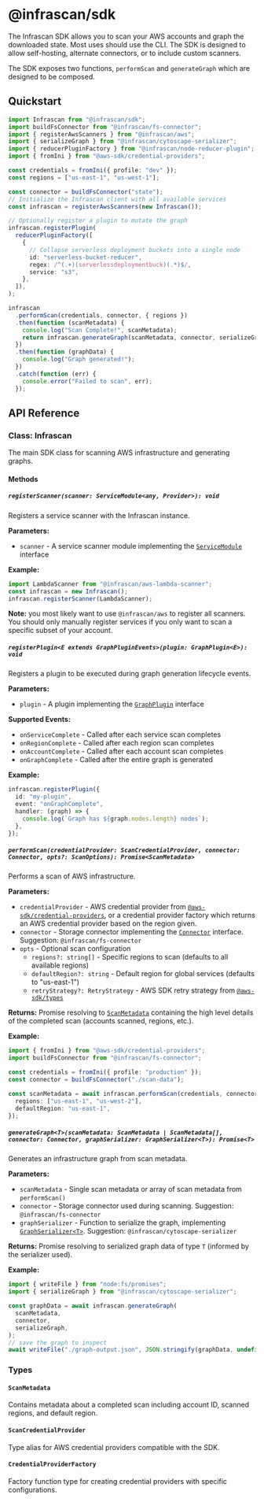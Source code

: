 # @infrascan/sdk

The Infrascan SDK allows you to scan your AWS accounts and graph the downloaded state. Most uses should use the CLI. The SDK is designed to allow self-hosting, alternate connectors, or to include custom scanners.

The SDK exposes two functions, `performScan` and `generateGraph` which are designed to be composed.

## Quickstart

```ts
import Infrascan from "@infrascan/sdk";
import buildFsConnector from "@infrascan/fs-connector";
import { registerAwsScanners } from "@infrascan/aws";
import { serializeGraph } from "@infrascan/cytoscape-serializer";
import { reducerPluginFactory } from "@infrascan/node-reducer-plugin";
import { fromIni } from "@aws-sdk/credential-providers";

const credentials = fromIni({ profile: "dev" });
const regions = ["us-east-1", "us-west-1"];

const connector = buildFsConnector("state");
// Initialize the Infrascan client with all available services
const infrascan = registerAwsScanners(new Infrascan());

// Optionally register a plugin to mutate the graph
infrascan.registerPlugin(
  reducerPluginFactory([
    {
      // Collapse serverless deployment buckets into a single node
      id: "serverless-bucket-reducer",
      regex: /^(.+)(serverlessdeploymentbuck)(.*)$/,
      service: "s3",
    },
  ]),
);

infrascan
  .performScan(credentials, connector, { regions })
  .then(function (scanMetadata) {
    console.log("Scan Complete!", scanMetadata);
    return infrascan.generateGraph(scanMetadata, connector, serializeGraph);
  })
  .then(function (graphData) {
    console.log("Graph generated!");
  })
  .catch(function (err) {
    console.error("Failed to scan", err);
  });
```

## API Reference

### Class: Infrascan

The main SDK class for scanning AWS infrastructure and generating graphs.

#### Methods

##### `registerScanner(scanner: ServiceModule<any, Provider>): void`

Registers a service scanner with the Infrascan instance.

**Parameters:**

- `scanner` - A service scanner module implementing the [`ServiceModule`](https://github.com/infrascan/infrascan/blob/main/packages/shared-types/src/api.ts#L120-L141) interface

**Example:**

```ts
import LambdaScanner from "@infrascan/aws-lambda-scanner";
const infrascan = new Infrascan();
infrascan.registerScanner(LambdaScanner);
```

**Note:** you most likely want to use `@infrascan/aws` to register all scanners. You should only manually register services if you only want to scan a specific subset of your account.

##### `registerPlugin<E extends GraphPluginEvents>(plugin: GraphPlugin<E>): void`

Registers a plugin to be executed during graph generation lifecycle events.

**Parameters:**

- `plugin` - A plugin implementing the [`GraphPlugin`](https://github.com/infrascan/infrascan/blob/main/packages/shared-types/src/plugins.ts#L52-L56) interface

**Supported Events:**

- `onServiceComplete` - Called after each service scan completes
- `onRegionComplete` - Called after each region scan completes
- `onAccountComplete` - Called after each account scan completes
- `onGraphComplete` - Called after the entire graph is generated

**Example:**

```ts
infrascan.registerPlugin({
  id: "my-plugin",
  event: "onGraphComplete",
  handler: (graph) => {
    console.log(`Graph has ${graph.nodes.length} nodes`);
  },
});
```

##### `performScan(credentialProvider: ScanCredentialProvider, connector: Connector, opts?: ScanOptions): Promise<ScanMetadata>`

Performs a scan of AWS infrastructure.

**Parameters:**

- `credentialProvider` - AWS credential provider from [`@aws-sdk/credential-providers`](https://docs.aws.amazon.com/AWSJavaScriptSDK/v3/latest/Package/-aws-sdk-credential-providers/), or a credential provider factory which returns an AWS credential provider based on the region given.
- `connector` - Storage connector implementing the [`Connector`](https://github.com/infrascan/infrascan/blob/main/packages/shared-types/src/api.ts#L72-L76) interface. Suggestion: `@infrascan/fs-connector`
- `opts` - Optional scan configuration
  - `regions?: string[]` - Specific regions to scan (defaults to all available regions)
  - `defaultRegion?: string` - Default region for global services (defaults to "us-east-1")
  - `retryStrategy?: RetryStrategy` - AWS SDK retry strategy from [`@aws-sdk/types`](https://docs.aws.amazon.com/AWSJavaScriptSDK/v3/latest/Package/-aws-sdk-types/)

**Returns:** Promise resolving to [`ScanMetadata`](https://github.com/infrascan/infrascan/blob/main/packages/sdk/src/scan.ts#L142-L146) containing the high level details of the completed scan (accounts scanned, regions, etc.).

**Example:**

```ts
import { fromIni } from "@aws-sdk/credential-providers";
import buildFsConnector from "@infrascan/fs-connector";

const credentials = fromIni({ profile: "production" });
const connector = buildFsConnector("./scan-data");

const scanMetadata = await infrascan.performScan(credentials, connector, {
  regions: ["us-east-1", "us-west-2"],
  defaultRegion: "us-east-1",
});
```

##### `generateGraph<T>(scanMetadata: ScanMetadata | ScanMetadata[], connector: Connector, graphSerializer: GraphSerializer<T>): Promise<T>`

Generates an infrastructure graph from scan metadata.

**Parameters:**

- `scanMetadata` - Single scan metadata or array of scan metadata from `performScan()`
- `connector` - Storage connector used during scanning. Suggestion: `@infrascan/fs-connector`
- `graphSerializer` - Function to serialize the graph, implementing [`GraphSerializer<T>`](https://github.com/infrascan/infrascan/blob/main/packages/shared-types/src/graph.ts#L97). Suggestion: `@infrascan/cytoscape-serializer`

**Returns:** Promise resolving to serialized graph data of type `T` (informed by the serializer used).

**Example:**

```ts
import { writeFile } from "node:fs/promises";
import { serializeGraph } from "@infrascan/cytoscape-serializer";

const graphData = await infrascan.generateGraph(
  scanMetadata,
  connector,
  serializeGraph,
);
// save the graph to inspect
await writeFile("./graph-output.json", JSON.stringify(graphData, undefined, 2));
```

### Types

#### `ScanMetadata`

Contains metadata about a completed scan including account ID, scanned regions, and default region.

#### `ScanCredentialProvider`

Type alias for AWS credential providers compatible with the SDK.

#### `CredentialProviderFactory`

Factory function type for creating credential providers with specific configurations.
